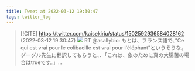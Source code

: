 ```yaml
---
title: Tweet at 2022-03-12 19:30:47
tags: twitter_log
---
```


> [!CITE] https://twitter.com/kaisekiriu/status/1502592936584028162 (2022-03-12 19:30:47)
> ![](https://twitter.com/kaisekiriu/status/1502592936584028162)
> RT @asallybio: もとは、フランス語で、”Ce qui est vrai pour le colibacille est vrai pour l'éléphant”というそうな。グーグル先生に翻訳してもらうと、、「これは、象のために真の大腸菌の場合はtrueです。」…
